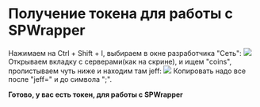 # Получение токена для работы с SPWrapper
Нажимаем на Ctrl + Shift + I, выбираем в окне разработчика "Сеть":
![](https://github.com/yawaflua/SPWorldsWrapper/assets/93622229/d49b3974-1440-4f1b-9c98-ef376a1a4b7b)
Открываем вкладку с серверами(как на скрине), и ищем "coins", пролистываем чуть ниже и находим там jeff:
![](https://github.com/yawaflua/SPWorldsWrapper/assets/93622229/6bffd03a-9d87-4bd5-8d31-52909e277478)
Копировать надо все после "jeff=" и до символа ";".

**Готово, у вас есть токен, для работы с SPWrapper**
